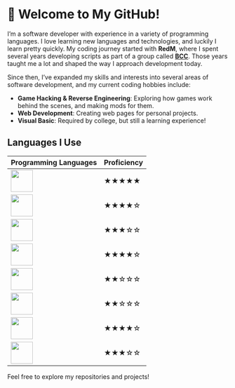 # 👋 Welcome to My GitHub!

I’m a software developer with experience in a variety of programming languages. I love learning new languages and technologies, and luckily I learn pretty quickly. My coding journey started with **RedM**, where I spent several years developing scripts as part of a group called **[BCC](https://github.com/BryceCanyonCounty)**. Those years taught me a lot and shaped the way I approach development today.

Since then, I’ve expanded my skills and interests into several areas of software development, and my current coding hobbies include:

- **Game Hacking & Reverse Engineering**: Exploring how games work behind the scenes, and making mods for them.
- **Web Development**: Creating web pages for personal projects.
- **Visual Basic**: Required by college, but still a learning experience!

## Languages I Use
| Programming Languages | Proficiency |
|-----------------------|-------------|
| <img src="https://upload.wikimedia.org/wikipedia/commons/c/cf/Lua-Logo.svg" width="50" height="50"> | ★★★★★ |
| <img src="https://upload.wikimedia.org/wikipedia/commons/c/c3/Python-logo-notext.svg" width="50" height="50"> | ★★★★☆ |
| <img src="https://upload.wikimedia.org/wikipedia/commons/1/18/ISO_C%2B%2B_Logo.svg" width="50" height="50"> | ★★★☆☆ |
| <img src="https://upload.wikimedia.org/wikipedia/commons/6/61/HTML5_logo_and_wordmark.svg" width="50" height="50"> | ★★★★☆ |
| <img src="https://upload.wikimedia.org/wikipedia/commons/6/6a/JavaScript-logo.png" width="50" height="50"> | ★★☆☆☆ |
| <img src="https://upload.wikimedia.org/wikipedia/commons/d/d5/CSS3_logo_and_wordmark.svg" width="50" height="50"> | ★★☆☆☆ |
| <img src="https://upload.wikimedia.org/wikipedia/commons/8/87/Sql_data_base_with_logo.png" width="50" height="50"> | ★★★★☆ |
| <img src="https://upload.wikimedia.org/wikipedia/commons/4/40/VB.NET_Logo.svg" width="50" height="50"> | ★★★☆☆ |


Feel free to explore my repositories and projects!
